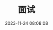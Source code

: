 ---
title: 面试
date: 2023-11-24 08:08:08
aside: false
top_img: false
comments: false
type: "categories"
---